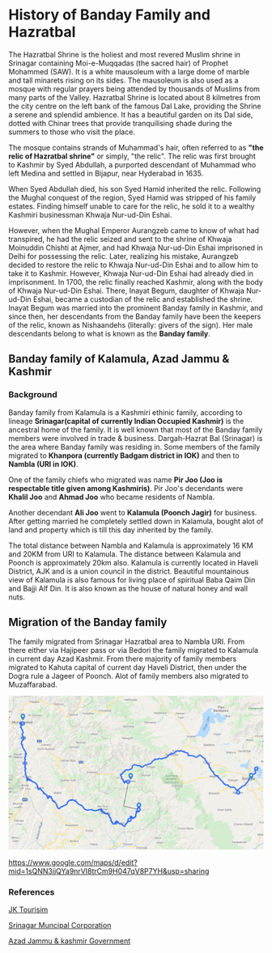 # History of Banday Family and Hazratbal

The Hazratbal Shrine is the holiest and most revered Muslim shrine in Srinagar containing Moi-e-Muqqadas (the sacred hair) of Prophet Mohammed (SAW). It is a white mausoleum with a large dome of marble and tall minarets rising on its sides. The mausoleum is also used as a mosque with regular prayers being attended by thousands of Muslims from many parts of the Valley. Hazratbal Shrine is located about 8 kilmetres from the city centre on the left bank of the famous Dal Lake, providing the Shrine a serene and splendid ambience. It has a beautiful garden on its Dal side, dotted with Chinar trees that provide tranquilising shade during the summers to those who visit the place.

The mosque contains strands of Muhammad's hair, often referred to as **"the relic of Hazratbal shrine"** or simply, "the relic". The relic was first brought to Kashmir by Syed Abdullah, a purported descendant of Muhammad who left Medina and settled in Bijapur, near Hyderabad in 1635.

When Syed Abdullah died, his son Syed Hamid inherited the relic. Following the Mughal conquest of the region, Syed Hamid was stripped of his family estates. Finding himself unable to care for the relic, he sold it to a wealthy Kashmiri businessman Khwaja Nur-ud-Din Eshai.

However, when the Mughal Emperor Aurangzeb came to know of what had transpired, he had the relic seized and sent to the shrine of Khwaja Moinuddin Chishti at Ajmer, and had Khwaja Nur-ud-Din Eshai imprisoned in Delhi for possessing the relic. Later, realizing his mistake, Aurangzeb decided to restore the relic to Khwaja Nur-ud-Din Eshai and to allow him to take it to Kashmir. However, Khwaja Nur-ud-Din Eshai had already died in imprisonment. In 1700, the relic finally reached Kashmir, along with the body of Khwaja Nur-ud-Din Eshai. There, Inayat Begum, daughter of Khwaja Nur-ud-Din Eshai, became a custodian of the relic and established the shrine. Inayat Begum was married into the prominent Banday family in Kashmir, and since then, her descendants from the Banday family have been the keepers of the relic, known as Nishaandehs (literally: givers of the sign). Her male descendants belong to what is known as the **Banday family**.


## Banday family of Kalamula, Azad Jammu & Kashmir

### Background

Banday family from Kalamula is a Kashmiri ethinic family, according to lineage **Srinagar(capital of currently Indian Occupied Kashmir)** is the ancestral home of the family. It is well known that most of the Banday family members were involved in trade & business. Dargah-Hazrat Bal (Srinagar) is the area where Banday family was residing in. Some members of the family migrated to **Khanpora (currently Badgam district in IOK)** and then to **Nambla (URI in IOK)**.

One of the family chiefs who migrated was name **Pir Joo (Joo is respectable title given among Kashmiris)**. Pir Joo's decendants were **Khalil Joo** and **Ahmad Joo** who became residents of Nambla.

Another decendant **Ali Joo** went to **Kalamula (Poonch Jagir)** for business. After getting married he completely settled down in Kalamula, bought alot of land and property which is till this day inherited by the family.

The total distance between Nambla and Kalamula is approximately 16 KM and 20KM from URI to Kalamula. The distance between Kalamula and Poonch is approximately 20km also. Kalamula is currently located in Haveli District, AJK and is a union council in the district. Beautiful mountainous view of Kalamula is also famous for living place of spiritual Baba Qaim Din and Bajji Alf Din. It is also known as the house of natural honey and wall nuts.



## Migration of the Banday family

The family migrated from Srinagar Hazratbal area to Nambla URI. From there either via Hajipeer pass or via Bedori the family migrated to Kalamula in current day Azad Kashmir. From there majority of family members migrated to Kahuta capital of current day Haveli District, then under the Dogra rule a Jageer of Poonch. Alot of family members also migrated to Muzaffarabad. 

![alt text](https://github.com/hamadkh/lineage/blob/master/migration.png)

https://www.google.com/maps/d/edit?mid=1sQNN3ijQYa9nrVI8trCm9H047qV8P7YH&usp=sharing

### References

[JK Tourisim](http://www.jktourism.jk.gov.in/List/ListDetails.aspx?52734E46697354352F5A43466636687234686936586433494E5A66586B376F4C356E5931746C47445051593D) 

[Srinagar Muncipal Corporation](https://www.smcsite.org/index.php?link=Hazratbal) 

[Azad Jammu & kashmir Government](https://web.archive.org/web/20140408214622/http://ajk.gov.pk/index.php?option=com_content&view=article&id=178&Itemid=50
) 

